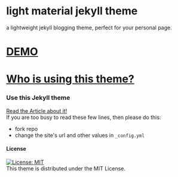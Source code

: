 # light material jekyll theme
a lightweight jekyll blogging theme, perfect for your personal page.

# [DEMO](http://himsel.me/material-theme)
# [Who is using this theme?](http://himsel.me/06-15-2017-Jekyll-themes.html)

### Use this Jekyll theme
[Read the Article about it!](http://himsel.me/material-theme/2016/09/19/use-my-jekyll-theme.html)  
If you are too busy to read these few lines, then please do this:  
- fork repo  
- change the site's url and other values in `_config.yml`  

#### License
[![License: MIT](https://img.shields.io/badge/License-MIT-yellow.svg)](https://opensource.org/licenses/MIT)  
This theme is distributed under the MIT License.
